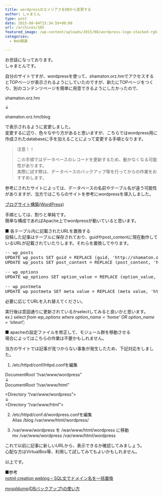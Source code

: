 ```yaml
---
title: wordpressのエイリアスをDBから変更する
author: しゃまとん
type: post
date: 2015-08-04T15:34:59+00:00
url: /archives/105
featured_image: /wp-content/uploads/2015/08/wordpress-logo-stacked-rgb.png
categories:
  - Web関連

---
```

お世話になっております。  
しゃまとんです。

自分のサイトですが、wordpressを使って、shamaton.orz.hmでアクセスするとTOPページが表示されるようにしていたのですが、新たにTOPページをつくり、別のコンテンツページを簡単に用意できるようにしたかったので、

shamaton.orz.hm

↓

shamaton.orz.hm/blog

で表示されるように変更しました。  
変更するに辺り、色々なやり方があると思いますが、こちらではwordpress用に作成されたdatabaseに手を加えることによって変更する手順となります。

<!--more-->

> 注意！！
> 
> この手順ではデータベースのレコードを更新するため、動かなくなる可能性があります。  
> 実際に試す際は、データベースのバックアップ等を行ってからの作業をおすすめします。

参考にされたサイトによっては、データベースの名前やテーブル名が違う可能性がありますが、当方ではこちらのサイトを参考にwordpressを導入しました。

<a title="ブログサイト構築" href="http://centossrv.com/wordpress.shtml" target="_blank">ブログサイト構築(WordPress)</a>

手順としては、割りと単純です。  
簡単な構成であればApache上でwordpressが動いていると思います。

■ 各テーブル内に記載されたURLを置換する  
投稿した記事はテーブルに保存されており、guidやpost_contentに現在動作しているURLが記載されていたりします。それらを置換してやります。

<pre class="brush: text; gutter: true">-- wp_posts
UPDATE wp_posts SET guid = REPLACE (guid, &#039;http://shamaton.orz.hm&#039;, &#039;http://shamaton.orz.hm/blog&#039;);
UPDATE wp_posts SET post_content = REPLACE (post_content, &#039;http://shamaton.orz.hm&#039;, &#039;http://shamaton.orz.hm/blog&#039;);

-- wp_options
UPDATE wp_options SET option_value = REPLACE (option_value, &#039;http://shamaton.orz.hm&#039;, &#039;http://shamaton.orz.hm/blog/&#039;) where option_name = &#039;home&#039; OR option_name = &#039;siteurl&#039;;

-- wp_postmeta
UPDATE wp_postmeta SET meta_value = REPLACE (meta_value, &#039;http://shamaton.orz.hm&#039;, &#039;http://shamaton.orz.hm/blog/&#039;);</pre>

必要に応じてURLを入れ替えてください。

実行後は意図通りに更新されているかselectしてみると良いかと思います。  
ex.) select _from wp\_options where option\_name = &#8216;home&#8217; OR option_name = &#8216;siteurl&#8217;;_

■ apacheの設定ファイルを修正して、モジュール群を移動させる  
場合によってはこちらの作業は不要かもしれません。

当方のサイトでは記事が見つからない事象が発生したため、下記対応をしました。  
1. /etc/httpd/conf/httpd.confを編集

DocumentRoot &#8220;/var/www/wordpress&#8221;  
↓  
DocumentRoot &#8220;/var/www/html&#8221;

<Directory &#8220;/var/www/wordpress&#8221;>  
↓  
<Directory &#8220;/var/www/html&#8221;>

2. /etc/httpd/conf.d/wordpress.confを編集  
Alias /blog /var/www/html/wordpress/

3. /var/www/wordpress を /war/www/html/wordpress に移動  
mv /var/www/wordpress /var/www/html/wordpress

これで以前に記事に新しいURLから、表示できるか確認してみましょう。  
心配な方はVirtualBox等、利用して試してみてもよいかもしれません。

以上です。

■参考  
<a href="http://notnil-creative.com/blog/archives/446" target="_blank">notnil creation weblog &#8211; SQL文でドメイン名を一括置換</a>

<a href="http://www.risewill.co.jp/blog/archives/1111" target="_blank">mysqldump(DBバックアップ)の使い方</a>